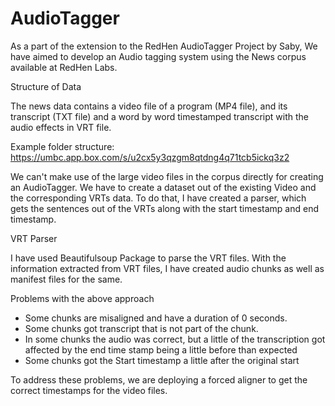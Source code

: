 # AudioTagger

As a part of the extension to the RedHen AudioTagger Project by Saby, We have aimed to develop an Audio tagging system using the News corpus available at RedHen Labs.  
  
Structure of Data

The news data contains a video file of a program (MP4 file), and its transcript (TXT file) and a word by word timestamped transcript with the audio effects in VRT file.

Example folder structure: https://umbc.app.box.com/s/u2cx5y3qzgm8qtdng4q71tcb5ickq3z2

  

We can't make use of the large video files in the corpus directly for creating an AudioTagger. We have to create a dataset out of the existing Video and the corresponding VRTs data. To do that, I have created a parser, which gets the sentences out of the VRTs along with the start timestamp and end timestamp.

  

VRT Parser

I have used Beautifulsoup Package to parse the VRT files. With the information extracted from VRT files, I have created audio chunks as well as manifest files for the same.

  

Problems with the above approach

- Some chunks are misaligned and have a duration of 0 seconds.
- Some chunks got transcript that is not part of the chunk.
- In some chunks the audio was correct, but a little of the transcription got affected by the end time stamp being a little before than expected 
- Some chunks got the Start timestamp a little after the original start

To address these problems, we are deploying a forced aligner to get the correct timestamps for the video files.

